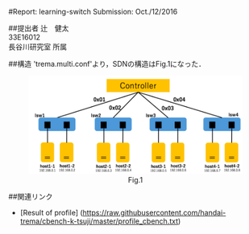 #Report: learning-switch
Submission: Oct./12/2016  

##提出者
辻　健太  
33E16012  
長谷川研究室 所属  

##構造
'trema.multi.conf'より，SDNの構造はFig.1になった．
<center>
<figure id="Fig.1">
<img src="https://github.com/handai-trema/learning-switch-k-tsuji/blob/master/img/NetworkStructure.png" width="500px">  
<figcaption>Fig.1</figcaption>  
</figure>
</center>


##関連リンク
* [Result of profile] (https://raw.githubusercontent.com/handai-trema/cbench-k-tsuji/master/profile_cbench.txt)
